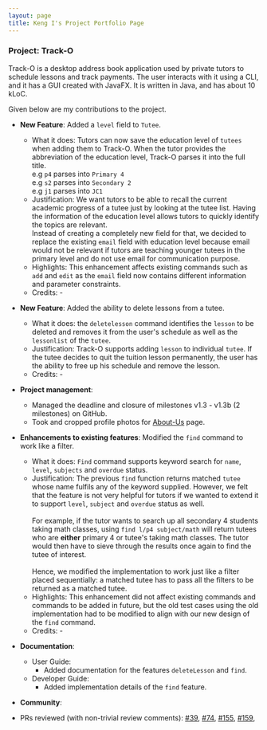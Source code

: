 ```yaml
---
layout: page
title: Keng I's Project Portfolio Page
---
```


### Project: Track-O

Track-O is a desktop address book application used by private tutors to schedule lessons and track payments.
The user interacts with it using a CLI, and it has a GUI created with JavaFX. It is written in Java, and has 
about 10 kLoC.

Given below are my contributions to the project.

* **New Feature**: Added a `level` field to `Tutee`.
  * What it does: Tutors can now save the education level of `tutees` when adding them to Track-O. When the tutor 
  provides the abbreviation of the education level, Track-O parses it into the full title.<br>
  e.g `p4` parses into `Primary 4`<br>
  e.g `s2` parses into `Secondary 2`<br>
  e.g `j1` parses into `JC1`
  * Justification: We want tutors to be able to recall the current academic progress of a tutee just by
  looking at the tutee list. Having the information of the education level allows tutors to quickly identify the topics
  are relevant.<br>
  Instead of creating a completely new field for that, we decided to replace the existing `email` field with education
  level because email would not be relevant if tutors are teaching younger tutees in the primary level and do not use 
  email for communication purpose.
  * Highlights: This enhancement affects existing commands such as `add` and `edit` as the `email` field now contains 
  different information and parameter constraints.
  * Credits: *-*

* **New Feature**: Added the ability to delete lessons from a tutee.
  * What it does: the `deletelesson` command identifies the `lesson` to be deleted and removes it from the user's schedule
  as well as the `lessonlist` of the `tutee`.
  * Justification: Track-O supports adding `lesson` to individual `tutee`. If the tutee decides to quit the tuition lesson 
  permanently, the user has the ability to free up his schedule and remove the lesson.
  * Credits: *-*

* **Project management**:
  * Managed the deadline and closure of milestones v1.3 - v1.3b (2 milestones) on GitHub.
  * Took and cropped profile photos for [About-Us](https://ay2122s1-cs2103t-f12-3.github.io/tp/AboutUs.html) page.

* **Enhancements to existing features**: Modified the `find` command to work like a filter.
  * What it does: `Find` command supports keyword search for `name`, `level`, `subjects` and `overdue` status.
  * Justification: The previous `find` function returns matched `tutee` whose name fulfils any of the keyword supplied.
    However, we felt that the feature is not very helpful for tutors if we wanted to extend it to support `level`,
    `subject` and `overdue` status as well.<br><br>
    For example, if the tutor wants to search up all secondary 4 students taking math classes, using
    `find l/p4 subject/math` will return tutees who are **either** primary 4 or tutee's taking math classes.
    The tutor would then have to sieve through the results once again to find the tutee of interest.<br><br>
    Hence, we modified the implementation to work just like a filter placed sequentially: a matched tutee has to pass all
    the filters to be returned as a matched tutee.
  * Highlights: This enhancement did not affect existing commands and commands to be added in future, but the old
    test cases using the old implementation had to be modified to align with our new design of the `find` command.
  * Credits: *-*

* **Documentation**:
  * User Guide:
    * Added documentation for the features `deleteLesson` and `find`.
  * Developer Guide:
    * Added implementation details of the `find` feature.

* **Community**:
* PRs reviewed (with non-trivial review comments):
[\#39](https://github.com/AY2122S1-CS2103T-F12-3/tp/pull/39),
[\#74](https://github.com/AY2122S1-CS2103T-F12-3/tp/pull/74),
[\#155](https://github.com/AY2122S1-CS2103T-F12-3/tp/pull/155),
[\#159](https://github.com/AY2122S1-CS2103T-F12-3/tp/pull/159),

